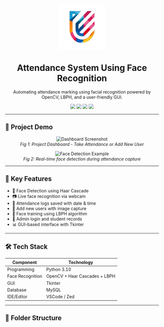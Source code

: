 <!-- Project Logo -->
<p align="center">
  <img src="https://github.com/namanzinng/Attendance-Systems-Using-Face-Recognition-/blob/main/logo.png" alt="Project Logo" width="150" />
</p>

<h1 align="center">Attendance System Using Face Recognition</h1>

<p align="center">
  Automating attendance marking using facial recognition powered by OpenCV, LBPH, and a user-friendly GUI.
</p>

<p align="center">
  <img src="https://img.shields.io/badge/Python-3.10-blue" />
  <img src="https://img.shields.io/badge/OpenCV-4.x-brightgreen" />
  <img src="https://img.shields.io/badge/MySQL-8.x-lightgrey" />
  <img src="https://img.shields.io/badge/GUI-Tkinter-orange" />
</p>

---

## 📸 Project Demo

<p align="center">
  <img src="YOUR_IMAGE_URL_1" alt="Dashboard Screenshot" width="600"/>
  <br>
  <em>Fig 1: Project Dashboard - Take Attendance or Add New User</em>
</p>

<p align="center">
  <img src="YOUR_IMAGE_URL_2" alt="Face Detection Example" width="600"/>
  <br>
  <em>Fig 2: Real-time face detection during attendance capture</em>
</p>

---

## 🧠 Key Features

- 🎯 Face Detection using Haar Cascade
- 📷 Live face recognition via webcam
- 📁 Attendance logs saved with date & time
- 👤 Add new users with image capture
- 🧠 Face training using LBPH algorithm
- 🔐 Admin login and student records
- 📊 GUI-based interface with Tkinter

---

## 🛠️ Tech Stack

| Component       | Technology         |
|----------------|--------------------|
| Programming     | Python 3.10         |
| Face Recognition | OpenCV + Haar Cascades + LBPH |
| GUI             | Tkinter             |
| Database        | MySQL              |
| IDE/Editor      | VSCode / Zed        |

---

## 📂 Folder Structure


